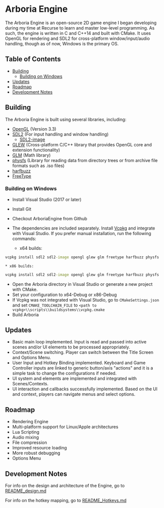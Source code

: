 # Arboria Engine

The Arboria Engine is an open-source 2D game engine I began developing during my time at Recurse to learn and master low-level programming. As such, the engine is written in C and C++14 and built with CMake. It uses OpenGL for rendering and SDL2 for cross-platform window/input/audio handling, though as of now, Windows is the primary OS.

## Table of Contents

* [Building](#building)
	* [Building on Windows](#building-on-windows)
* [Updates](#updates)
* [Roadmap](#roadmap)
* [Development Notes](#development-notes)

## Building

The Arboria Engine is built using several libraries, including:

* [OpenGL](https://www.opengl.org/) (Version 3.3)
* [SDL2](https://www.libsdl.org) (For input handling and window handling)
	* [SDL2-image](https://wiki.libsdl.org/SDL2_image/FrontPage)
* [GLEW](https://github.com/nigels-com/glew) (Cross-platform C/C++ library that provides OpenGL core and extension functionality)
* [GLM](https://glm.g-truc.net) (Math library)
* [physfs](https://icculus.org/physfs/) (Library for reading data from directory trees or from archive file formats such as .iso files)
* [harfbuzz](https://harfbuzz.org/)
* [FreeType](https://freetype.org/)

### Building on Windows

* Install Visual Studio (2017 or later)
* Install Git
* Checkout ArboriaEngine from Github
* The dependencies are included separately. Install [Vcpkg](https://github.com/Microsoft/vcpkg) and integrate with Visual Studio. If you prefer manual installation, run the following commands:

	* x64 builds:

```cmd
vcpkg install sdl2 sdl2-image opengl glew glm freetype harfbuzz physfs --triplet=x64-windows
```

	* x86 builds:

```cmd
vcpkg install sdl2 sdl2-image opengl glew glm freetype harfbuzz physfs --triplet=x86-windows
```

* Open the Arboria directory in Visual Studio or generate a new project with CMake.
* Set your configuration to x64-Debug or x86-Debug
* If Vcpkg was not integrated with Visual Studio, go to `CMakeSettings.json` and set `CMAKE_TOOLCHAIN_FILE` to `<path to vcpkg>\\scripts\\buildsystems\\vcpkg.cmake`
* Build Arboria

## Updates
* Basic main loop implemented. Input is read and passed into active scenes and/or UI elements to be processed appropriately.
* Context/Scene switching. Player can switch between the Title Screen and Options Menu.
* User Input and Hotkey Binding implemented. Keyboard and Game Controller inputs are linked to generic button/axis "actions" and it is a simple task to change the configurations if needed.
* UI system and elements are implemented and integrated with Scenes/Contexts.
* UI interaction and callbacks successfully implemented. Based on the UI and context, players can navigate menus and select options.

## Roadmap
* Rendering Engine
* Multi-platform support for Linux/Apple architectures
* Lua Scripting
* Audio mixing
* File compression
* Improved resource loading
* More robust debugging
* Options Menu

## Development Notes

For info on the design and architecture of the Engine, go to [README_design.md](/README_design.md)

For info on the hotkey mapping, go to [README_Hotkeys.md](/README_Hotkeys.md)

